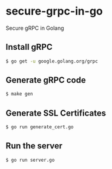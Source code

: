 # secure-grpc-in-go
Secure gRPC in Golang

## Install gRPC
```bash
$ go get -u google.golang.org/grpc
```
## Generate gRPC code
```bash
$ make gen
```

## Generate SSL Certificates
```bash
$ go run generate_cert.go
```

## Run the server
```bash
$ go run server.go
```
